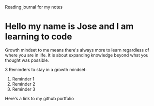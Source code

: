Reading journal for my notes
# Hello my name is Jose and I am learning to code

Growth mindset to me means there's always more to learn regardless of where you are in life.  It is about expanding knowledge beyond what you thought was possible.  

3 Reminders to stay in a growth mindset:

1. Reminder 1
2. Reminder 2
3. Reminder 3

Here's a link to my github portfolio
